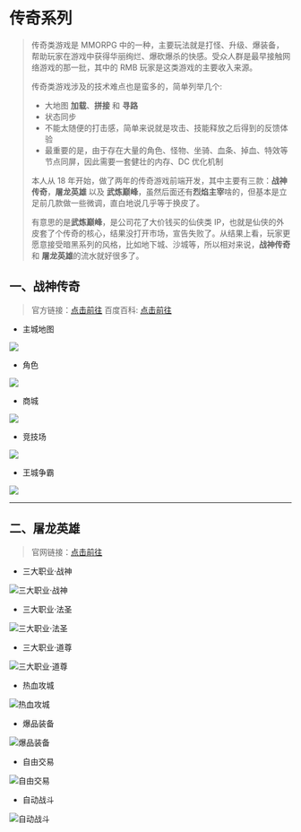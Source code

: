 # 传奇系列

> 传奇类游戏是 MMORPG 中的一种，主要玩法就是打怪、升级、爆装备，帮助玩家在游戏中获得华丽绚烂、爆砍爆杀的快感。受众人群是最早接触网络游戏的那一批，其中的 RMB 玩家是这类游戏的主要收入来源。
>
> 传奇类游戏涉及的技术难点也是蛮多的，简单列举几个:
>
> -   大地图 **加载**、**拼接** 和 **寻路**
> -   状态同步
> -   不能太随便的打击感，简单来说就是攻击、技能释放之后得到的反馈体验
> -   最重要的是，由于存在大量的角色、怪物、坐骑、血条、掉血、特效等节点同屏，因此需要一套健壮的内存、DC 优化机制
>
> 本人从 18 年开始，做了两年的传奇游戏前端开发，其中主要有三款：**战神传奇**，**屠龙英雄** 以及 **武炼巅峰**，虽然后面还有**烈焰主宰**啥的，但基本是立足前几款做一些微调，直白地说几乎等于换皮了。
>
> 有意思的是**武炼巅峰**，是公司花了大价钱买的仙侠类 IP，也就是仙侠的外皮套了个传奇的核心，结果没打开市场，宣告失败了。从结果上看，玩家更愿意接受暗黑系列的风格，比如地下城、沙城等，所以相对来说，**战神传奇** 和 **屠龙英雄**的流水就好很多了。

## 一、战神传奇

> 官方链接：[点击前往](https://zssy.zqgame.com/)
> 百度百科: [点击前往](https://baike.baidu.com/item/%E6%88%98%E7%A5%9E%E4%BC%A0%E5%A5%87/24678699)

-   主城地图

![](../img/chuanqi/zhuchengditu.jpg)

-   角色

![](../img/chuanqi/juese.jpg)

-   商城

![](../img/chuanqi/shangcheng.jpg)

-   竞技场

![](../img/chuanqi/jingjichang.jpg)

-   王城争霸

![](../img/chuanqi/wangchengzhengba.jpg)

---

## 二、屠龙英雄

> 官网链接：[点击前往](http://tl.tmgigame.com/)

-   三大职业·战神

![三大职业·战神](../img/zqb/zhiye_zhan.png)

-   三大职业·法圣

![三大职业·法圣](../img/zqb/zhiye_fashi.png)

-   三大职业·道尊

![三大职业·道尊](../img/zqb/zhiye_daoshi.png)

-   热血攻城

![热血攻城](../img/zqb/feature01.jpg)

-   爆品装备

![爆品装备](../img/zqb/feature02.jpg)

-   自由交易

![自由交易](../img/zqb/feature03.jpg)

-   自动战斗

![自动战斗](../img/zqb/feature04.jpg)
